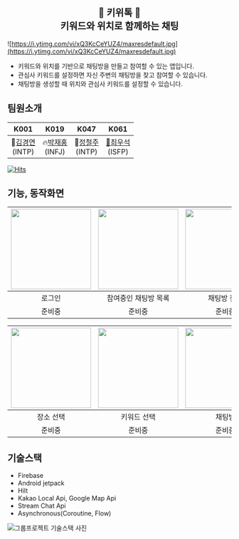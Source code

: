 <h2 align="center">
 🥝 키위톡 🥝 <br/>키워드와 위치로 함께하는 채팅
</h2>  

![https://i.ytimg.com/vi/xQ3KcCeYUZ4/maxresdefault.jpg](https://i.ytimg.com/vi/xQ3KcCeYUZ4/maxresdefault.jpg)

- 키워드와 위치를 기반으로 채팅방을 만들고 참여할 수 있는 앱입니다.
- 관심사 키워드를 설정하면 자신 주변의 채팅방을 찾고 참여할 수 있습니다.
- 채팅방을 생성할 때 위치와 관심사 키워드를 설정할 수 있습니다.

## 팀원소개
|K001|K019|K047|K061|
|:--:|:--:|:--:|:--:|
🎸[김경연](https://github.com/KimGyeongyeon)<br>(INTP)|:fire:[박재홍](https://github.com/prk4224)<br>(INFJ)|🥝[정철주](https://github.com/steelzoo)<br>(INTP)|[🥕최우석](https://github.com/choius323)<br>(ISFP)

[![Hits](https://hits.seeyoufarm.com/api/count/incr/badge.svg?url=https%3A%2F%2Fgithub.com%2Fboostcampwm-2022%2Fandroid08-KiwiTalk&count_bg=%2379C83D&title_bg=%23AA542F&icon=android.svg&icon_color=%239BE135&title=hits&edge_flat=false)](https://hits.seeyoufarm.com)

## 기능, 동작화면

|<img src="https://user-images.githubusercontent.com/67748153/204210238-23f2f2a7-545f-43d7-945d-9887a8b3d789.png" width="180" />|<img src="https://user-images.githubusercontent.com/67748153/204210806-7e363ef6-1362-4da3-bfe3-1064cf155e29.png" width="180" />|<img src="https://user-images.githubusercontent.com/67748153/204210806-7e363ef6-1362-4da3-bfe3-1064cf155e29.png" width="180" />|<img src="https://user-images.githubusercontent.com/67748153/204210834-df4daf31-edcb-4419-8d8c-fe4504e61f03.png" width="180" />|
|:--:|:--:|:--:|:--:|
|로그인|참여중인 채팅방 목록|채팅방 찾기|채팅방 생성|
|준비중|준비중|준비중|준비중|

|<img src="https://user-images.githubusercontent.com/67748153/204214163-1a0fa2a1-90c2-40e1-bf60-85f20e92fec9.png" width="180" />|<img src="https://user-images.githubusercontent.com/67748153/204213565-ef1b1be5-796b-4fff-a903-11cf7df6dbda.png" width="180" />|<img src="https://user-images.githubusercontent.com/67748153/204211205-4606e95d-c7c6-4884-a252-941f7861dac1.png" width="180" />|<img src="https://user-images.githubusercontent.com/67748153/204213842-3654f1a7-04e2-40cf-8883-adfb33772de1.png" width="180" />|
|:--:|:--:|:--:|:--:|
|장소 선택|키워드 선택|채팅방|프로필 수정|
|준비중|준비중|준비중|준비중|

## 기술스택

- Firebase
- Android jetpack
- Hilt
- Kakao Local Api, Google Map Api
- Stream Chat Api
- Asynchronous(Coroutine, Flow)

![그룹프로젝트 기술스택 사진](https://user-images.githubusercontent.com/67748153/204139833-838a2d8f-bafc-4bd5-b802-ac3997a06032.png)
